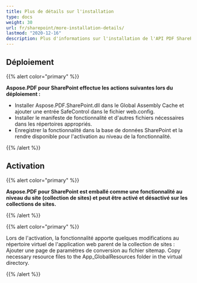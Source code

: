 ```yaml
---
title: Plus de détails sur l'installation
type: docs
weight: 30
url: fr/sharepoint/more-installation-details/
lastmod: "2020-12-16"
description: Plus d'informations sur l'installation de l'API PDF SharePoint expliquent comment la déployer, l'activer et la désactiver sur les collections de sites.
---
```


## **Déploiement**

{{% alert color="primary" %}}

**Aspose.PDF pour SharePoint effectue les actions suivantes lors du déploiement :**
- Installer Aspose.PDF.SharePoint.dll dans le Global Assembly Cache et ajouter une entrée SafeControl dans le fichier web.config.
- Installer le manifeste de fonctionnalité et d'autres fichiers nécessaires dans les répertoires appropriés.
- Enregistrer la fonctionnalité dans la base de données SharePoint et la rendre disponible pour l'activation au niveau de la fonctionnalité.

{{% /alert %}}


## **Activation**

{{% alert color="primary" %}}

**Aspose.PDF pour SharePoint est emballé comme une fonctionnalité au niveau du site (collection de sites) et peut être activé et désactivé sur les collections de sites.**

{{% /alert %}}

{{% alert color="primary" %}}

Lors de l'activation, la fonctionnalité apporte quelques modifications au répertoire virtuel de l'application web parent de la collection de sites : Ajouter une page de paramètres de conversion au fichier sitemap.
 Copy necessary resource files to the App_GlobalResources folder in the virtual directory.

{{% /alert %}}
